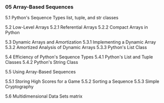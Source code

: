 ### 05 Array-Based Sequences

5.1 Python's Sequence Types
list, tuple, and str classes

5.2 Low-Level Arrays
5.2.1 Referential Arrays
5.2.2 Compact Arrays in Python

5.3 Dynamic Arrays and Amortization
5.3.1 Implementing a Dynamic Array
5.3.2 Amortized Analysis of Dynamic Arrays
5.3.3 Python's List Class

5.4 Efficiency of Python's Sequence Types
5.4.1 Python's List and Tuple Classes
5.4.2 Python's String Class

5.5 Using Array-Based Sequences

5.5.1 Storing High Scores for a Game
5.5.2 Sorting a Sequence
5.5.3 Simple Cryptography

5.6 Multidimensional Data Sets
matrix
